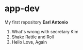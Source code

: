 # app-dev
My first repository
**Earl Antonio**
1. What's wrong with secretary Kim
2. Shake Rattle and Roll
3. Hello Love, Again

